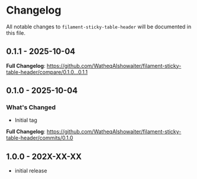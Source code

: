 # Changelog

All notable changes to `filament-sticky-table-header` will be documented in this file.

## 0.1.1 - 2025-10-04

**Full Changelog**: https://github.com/WatheqAlshowaiter/filament-sticky-table-header/compare/0.1.0...0.1.1

## 0.1.0 - 2025-10-04

### What's Changed

* Initial tag

**Full Changelog**: https://github.com/WatheqAlshowaiter/filament-sticky-table-header/commits/0.1.0

## 1.0.0 - 202X-XX-XX

- initial release

